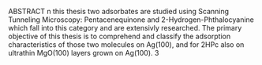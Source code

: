 ABSTRACT
n this thesis two adsorbates are studied using Scanning
Tunneling Microscopy: Pentacenequinone and 2-Hydrogen-Phthalocyanine which
fall into this category and are extensivly researched. The primary
objective of this thesis is to comprehend and classify the adsorption characteristics
of those two molecules on Ag(100), and for 2HPc also on ultrathin MgO(100) layers
grown on Ag(100).
3
